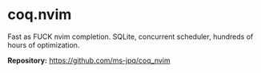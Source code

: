 # coq.nvim

Fast as FUCK nvim completion. SQLite, concurrent scheduler, hundreds of hours of optimization.

**Repository:** <https://github.com/ms-jpq/coq_nvim>
